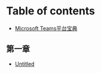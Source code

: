 # Table of contents

* [Microsoft Teams平台宝典](README.md)

## 第一章

* [Untitled](di-yi-zhang/untitled.md)

